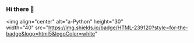 ### Hi there 👋
<img align="center" alt="a-Python" height="30" width="40" src="https://img.shields.io/badge/HTML-239120?style=for-the-badge&logo=html5&logoColor=white"
<!--
**igoreis02/igoreis02** is a ✨ _special_ ✨ repository because its `README.md` (this file) appears on your GitHub profile.

Here are some ideas to get you started:

- 🔭 I’m currently working on ...
- 🌱 I’m currently learning ...
- 👯 I’m looking to collaborate on ...
- 🤔 I’m looking for help with ...
- 💬 Ask me about ...
- 📫 How to reach me: ...
- 😄 Pronouns: ...
- ⚡ Fun fact: ...
-->
